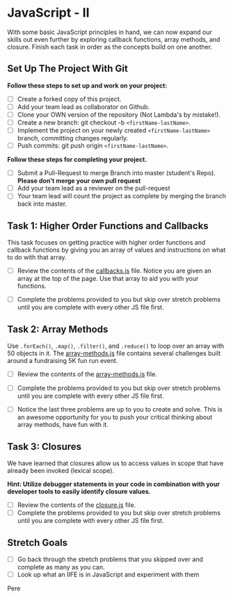 
# JavaScript - II

With some basic JavaScript principles in hand, we can now expand our skills out even further by exploring callback functions, array methods, and closure.  Finish each task in order as the concepts build on one another.

## Set Up The Project With Git

**Follow these steps to set up and work on your project:**

* [ ] Create a forked copy of this project.
* [ ] Add your team lead as collaborator on Github.
* [ ] Clone your OWN version of the repository (Not Lambda's by mistake!).
* [ ] Create a new branch: git checkout -b `<firstName-lastName>`.
* [ ] Implement the project on your newly created `<firstName-lastName>` branch, committing changes regularly.
* [ ] Push commits: git push origin `<firstName-lastName>`.

**Follow these steps for completing your project.**

* [ ] Submit a Pull-Request to merge <firstName-lastName> Branch into master (student's  Repo). **Please don't merge your own pull request**
* [ ] Add your team lead as a reviewer on the pull-request
* [ ] Your team lead will count the project as complete by merging the branch back into master.

## Task 1: Higher Order Functions and Callbacks

This task focuses on getting practice with higher order functions and callback functions by giving you an array of values and instructions on what to do with that array.

* [ ] Review the contents of the [callbacks.js](assignments/callbacks.js) file.  Notice you are given an array at the top of the page.  Use that array to aid you with your functions.

* [ ] Complete the problems provided to you but skip over stretch problems until you are complete with every other JS file first.

## Task 2: Array Methods

Use `.forEach()`, `.map()`, `.filter()`, and `.reduce()` to loop over an array with 50 objects in it. The [array-methods.js](assignments/array-methods.js) file contains several challenges built around a fundraising 5K fun run event.

* [ ] Review the contents of the [array-methods.js](assignments/array-methods.js) file.  

* [ ] Complete the problems provided to you but skip over stretch problems until you are complete with every other JS file first.

* [ ] Notice the last three problems are up to you to create and solve.  This is an awesome opportunity for you to push your critical thinking about array methods, have fun with it.

## Task 3: Closures

We have learned that closures allow us to access values in scope that have already been invoked (lexical scope).  

**Hint: Utilize debugger statements in your code in combination with your developer tools to easily identify closure values.**

* [ ] Review the contents of the [closure.js](assignments/closure.js) file.  
* [ ] Complete the problems provided to you but skip over stretch problems until you are complete with every other JS file first.

## Stretch Goals

* [ ] Go back through the stretch problems that you skipped over and complete as many as you can.
* [ ] Look up what an IIFE is in JavaScript and experiment with them

Pere